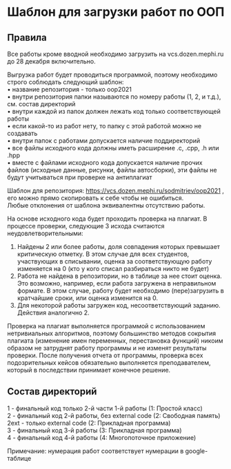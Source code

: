 # Шаблон для загрузки работ по ООП

## Правила

Все работы кроме вводной необходимо загрузить на vcs.dozen.mephi.ru до 28 декабря включительно.

Выгрузка работ будет проводиться программой, поэтому необходимо строго соблюдать следующий шаблон:<br/>
   • название репозитория - только oop2021<br/>
   • внутри репозитория папки называются по номеру работы (1, 2, и т.д.), см. состав директорий<br/>
   • внутри каждой из папок должен лежать код только соответствующей работы<br/>
   • если какой-то из работ нету, то папку с этой работой можно не создавать<br/>
   • внутри папок с работами допускается наличие поддиректорий<br/>
   • все файлы исходного кода должны иметь расширение .c, .cpp, .h или .hpp<br/>
   • вместе с файлами исходного кода допускается наличие прочих файлов (исходные данные, рисунки, файлы автосборки), эти файлы не будут учитываться при проверке на антиплагиат<br/>

Шаблон для репозитория: https://vcs.dozen.mephi.ru/sodmitriev/oop2021 , его можно прямо скопировать к себе чтобы не ошибиться.<br/>
Любые отклонения от шаблона эквивалентны отсутствию работы.

На основе исходного кода будет проходить проверка на плагиат. В процессе проверки, следующие 3 исхода считаются неудовлетворительными:<br/>
   1. Найдены 2 или более работы, доля совпадения которых превышает критическую отметку. В этом случае для всех студентов, участвующих в списывании, оценка за соответствующую работу изменяется на 0 (кто у кого списал разбираться никто не будет)<br/>
   2. Работа не найдена в репозитории, но в таблице за нее стоит оценка. Это возможно, например, если работа загружена в неправильном формате. В этом случае, работу будет необходимо (пере)загрузить в кратчайшие сроки, или оценка изменится на 0.<br/>
   3. Для некоторой работы загружен код, несоответствующий заданию. Действия аналогично 2.

Проверка на плагиат выполняется программой с использованием нетривиальных алгоритмов, поэтому большинство методов сокрытия плагиата (изменение имен переменных, перестановка функций) никоим образом не затруднят работу программы и не изменят результаты проверки. После получения отчета от программы, проверка всех подозрительных кейсов обязательно выполняется преподавателем, который в последствии принимает конечное решение.

## Состав директорий
1 - финальный код только 2-й части 1-й работы (1: Простой класс)<br/>
2 - финальный код 2-й работы, без external code (2: Свободная память)<br/>
2ext - только external code (2: Прикладная программа)<br/>
3 - финальный код 3-й работы (3: Прикладная программа)<br/>
4 - финальный код 4-й работы (4: Многопоточное приложение)

Примечание: нумерация работ соответствует нумерации в google-таблице
